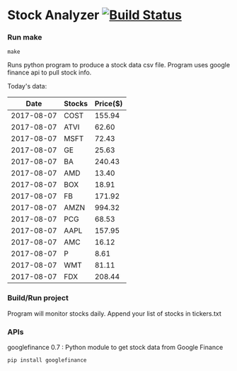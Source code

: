 # Stock Analyzer [![Build Status](https://travis-ci.org/ogoyal/StockAnalyzer.svg?branch=master)](https://travis-ci.org/ogoyal/StockAnalyzer)

### Run make
```
make
```

Runs python program to produce a stock data csv file. Program uses google finance api to pull stock info.

Today's data:

| Date| Stocks| Price($) | 
| --- | --- | ---  | 
| 2017-08-07| COST| 155.94 | 
| 2017-08-07| ATVI| 62.60 | 
| 2017-08-07| MSFT| 72.43 | 
| 2017-08-07| GE| 25.63 | 
| 2017-08-07| BA| 240.43 | 
| 2017-08-07| AMD| 13.40 | 
| 2017-08-07| BOX| 18.91 | 
| 2017-08-07| FB| 171.92 | 
| 2017-08-07| AMZN| 994.32 | 
| 2017-08-07| PCG| 68.53 | 
| 2017-08-07| AAPL| 157.95 | 
| 2017-08-07| AMC| 16.12 | 
| 2017-08-07| P| 8.61 | 
| 2017-08-07| WMT| 81.11 | 
| 2017-08-07| FDX| 208.44 | 

### Build/Run project

Program will monitor stocks daily. Append your list of stocks in tickers.txt

### APIs
googlefinance 0.7 : Python module to get stock data from Google Finance

```
pip install googlefinance
```

